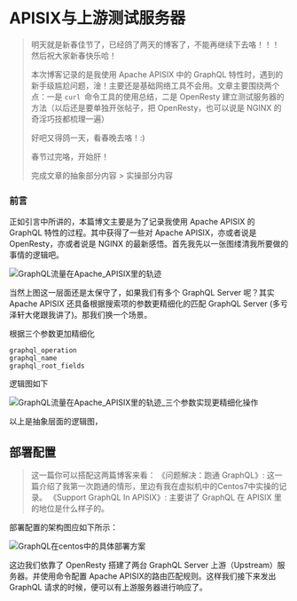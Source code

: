 # APISIX与上游测试服务器

> 明天就是新春佳节了，已经鸽了两天的博客了，不能再继续下去咯！！！
> 然后祝大家新春快乐哈！
>
> 本次博客记录的是我使用 Apache APISIX 中的 GraphQL 特性时，遇到的新手级尴尬问题，淦！主要还是基础网络工具不会用。文章主要围绕两个点：一是 `curl `命令工具的使用总结，二是 OpenResty 建立测试服务器的方法（以后还是要单独开张帖子，把 OpenResty，也可以说是 NGINX 的奇淫巧技都梳理一遍）
>
> 好吧又得鸽一天，看春晚去咯！:)
>
> 春节过完咯，开始肝！
>
> 完成文章的抽象部分内容 > 实操部分内容

### 前言

正如引言中所讲的，本篇博文主要是为了记录我使用 Apache APISIX 的 GraphQL 特性的过程。其中获得了一些对 Apache APISIX，亦或者说是 OpenResty，亦或者说是 NGINX 的最新感悟。首先我先以一张图缕清我所要做的事情的逻辑吧。

![GraphQL流量在Apache_APISIX里的轨迹](/img/2022-01-30-APISIX与上游测试服务器/GraphQL流量在Apache_APISIX里的轨迹.jpg)

当然上图这一层面还是太保守了，如果我们有多个 GraphQL Server 呢？其实 Apache APISIX 还具备根据搜索项的参数更精细化的匹配 GraphQL Server (多亏泽轩大佬跟我讲了)。那我们换一个场景。

根据三个参数更加精细化

```text
graphql_operation
graphql_name
graphql_root_fields
```

逻辑图如下

![GraphQL流量在Apache_APISIX里的轨迹_三个参数实现更精细化操作](/img/2022-01-30-APISIX与上游测试服务器/GraphQL流量在Apache_APISIX里的轨迹_三个参数实现更精细化操作.jpg)

以上是抽象层面的逻辑图，

## 部署配置

> 这一篇你可以搭配这两篇博客来看：
> 《问题解决：跑通 GraphQL》: 这一篇介绍了我第一次跑通的情形，里边有我在虚拟机中的Centos7中实操的记录。
> 《Support GraphQL In APISIX》: 主要讲了 GraphQL 在 APISIX 里的地位是什么样子的。

部署配置的架构图应如下所示：

![GraphQL在centos中的具体部署方案](/img/2022-01-30-APISIX与上游测试服务器/GraphQL在centos中的具体部署方案.jpg)

这边我们依靠了 OpenResty 搭建了两台 GraphQL Server 上游（Upstream）服务器。并使用命令配置 Apache APISIX的路由匹配规则。这样我们接下来发出 GraphQL 请求的时候，便可以有上游服务器进行响应了。